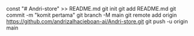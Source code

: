 const "# Andri-store" >> README.md 
git init 
git add README.md 
git commit -m "komit pertama" 
git branch -M main 
git remote add origin https://github.com/andrizalhacieboan-ai/Andri-store.git
 git push -u origin main
